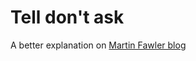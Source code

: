 # Tell don't ask
A better explanation on [Martin Fawler blog](https://martinfowler.com/bliki/TellDontAsk.html)
